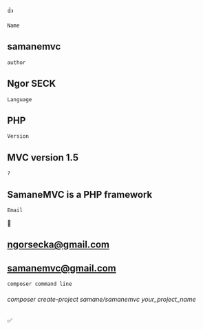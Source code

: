 :thumbsup:
```
Name
```
## samanemvc
```
author
```
## Ngor SECK
```
Language
```
## PHP 
```
Version
```
## MVC version 1.5
```
?
```
## SamaneMVC is a PHP framework
```
Email
```
:email:
## ngorsecka@gmail.com
## samanemvc@gmail.com
```
composer command line
```
###### composer create-project samane/samanemvc your_project_name
:white_check_mark:
